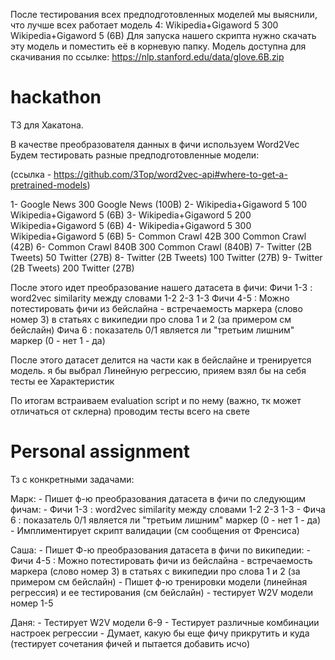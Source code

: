 После тестирования всех предподготовленных моделей мы выяснили, что лучше всех работает модель 4: Wikipedia+Gigaword 5	300	Wikipedia+Gigaword 5 (6B)
Для запуска нашего скрипта нужно скачать эту модель и поместить её в корневую папку. 
Модель доступна для скачивания по ссылке: https://nlp.stanford.edu/data/glove.6B.zip

# hackathon
ТЗ для Хакатона.

В качестве преобразователя данных в фичи используем Word2Vec
Будем тестировать разные предподготовленные модели:

(ссылка - https://github.com/3Top/word2vec-api#where-to-get-a-pretrained-models)

1- Google News	300	Google News (100B)
2- Wikipedia+Gigaword 5	100	Wikipedia+Gigaword 5 (6B)
3- Wikipedia+Gigaword 5	200	Wikipedia+Gigaword 5 (6B)
4- Wikipedia+Gigaword 5	300	Wikipedia+Gigaword 5 (6B)
5- Common Crawl 42B	300	Common Crawl (42B)
6- Common Crawl 840B	300	Common Crawl (840B)
7- Twitter (2B Tweets)	50	Twitter (27B)
8- Twitter (2B Tweets)	100	Twitter (27B)
9- Twitter (2B Tweets)	200	Twitter (27B)

После этого идет преобразование нашего датасета в фичи:
Фичи 1-3 : word2vec similarity между словами 1-2 2-3 1-3 
Фичи 4-5 : Можно потестировать фичи из бейслайна - встречаемость маркера (слово номер 3) в статьях с википедии про слова 1 и 2 (за примером см бейслайн)
Фича 6 : показатель 0/1 является ли "третьим лишним" маркер (0 - нет 1 - да)

После этого датасет делится на части как в бейслайне и тренируется модель. я бы выбрал  Линейную регрессию, прияем взял бы на себя тесты ее Характеристик

По итогам встраиваем evaluation script и по нему (важно, тк может отличаться от склерна) проводим тесты всего на свете

# Personal assignment
Тз с конкретными задачами:

Марк:
	- Пишет ф-ю преобразования датасета в фичи по следующим фичам:
		- Фичи 1-3 : word2vec similarity между словами 1-2 2-3 1-3 
		- Фича 6 : показатель 0/1 является ли "третьим лишним" маркер (0 - нет 1 - да)
	- Имплиментирует скрипт валидации (см сообщения от Френсиса)

Саша:
	- Пишет Ф-ю преобразования датасета в фичи по википедии:
		- Фичи 4-5 : Можно потестировать фичи из бейслайна - встречаемость маркера (слово номер 3) в статьях с википедии про слова 1 и 2 (за примером см бейслайн)
	- Пишет ф-ю тренировки модели (линейная регрессия) и ее тестирования (см бейслайн)
	- тестирует W2V модели номер 1-5

Даня:
	- Тестирует W2V модели 6-9
	- Тестирует различные комбинации настроек регрессии
	- Думает, какую бы еще фичу прикрутить и куда (тестирует сочетания фичей и пытается добавить исчо)
